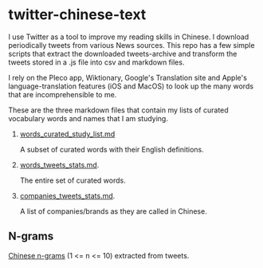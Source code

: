 # twitter-chinese-text

I use Twitter as a tool to improve my reading skills in Chinese. I download periodically tweets from various News sources.
This repo has a few simple scripts that extract the downloaded tweets-archive and transform the tweets stored in a .js file into csv and markdown files.

I rely on the Pleco app, Wiktionary, Google's Translation site and Apple's language-translation features (iOS and MacOS) to look up the many words that are incomprehensible to me. 

These are the three markdown files that contain my lists of curated vocabulary words and names that I am studying.

1. [words_curated_study_list.md](cards_hanzi_words/words_curated_study_list.md)
   
   A subset of curated words with their English definitions.

2. [words_tweets_stats.md](cards_hanzi_words/words_tweets_stats.md).
   
   The entire set of curated words.

3. [companies_tweets_stats.md](cards_hanzi_words/companies_tweets_stats.md).

   A list of companies/brands as they are called in Chinese.
  

## N-grams

[Chinese n-grams](ngrams) (1 <= n <= 10) extracted from tweets.